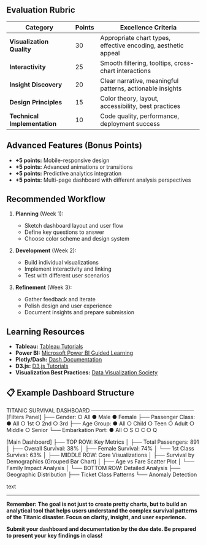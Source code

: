 
##  Evaluation Rubric

| Category | Points | Excellence Criteria |
|----------|---------|---------------------|
| **Visualization Quality** | 30 | Appropriate chart types, effective encoding, aesthetic appeal |
| **Interactivity** | 25 | Smooth filtering, tooltips, cross-chart interactions |
| **Insight Discovery** | 20 | Clear narrative, meaningful patterns, actionable insights |
| **Design Principles** | 15 | Color theory, layout, accessibility, best practices |
| **Technical Implementation** | 10 | Code quality, performance, deployment success |

##  Advanced Features (Bonus Points)

- **+5 points:** Mobile-responsive design
- **+5 points:** Advanced animations or transitions
- **+5 points:** Predictive analytics integration
- **+5 points:** Multi-page dashboard with different analysis perspectives

##  Recommended Workflow

1. **Planning** (Week 1):
   - Sketch dashboard layout and user flow
   - Define key questions to answer
   - Choose color scheme and design system

2. **Development** (Week 2):
   - Build individual visualizations
   - Implement interactivity and linking
   - Test with different user scenarios

3. **Refinement** (Week 3):
   - Gather feedback and iterate
   - Polish design and user experience
   - Document insights and prepare submission

##  Learning Resources

- **Tableau:** [Tableau Tutorials](https://www.tableau.com/learn/training)
- **Power BI:** [Microsoft Power BI Guided Learning](https://docs.microsoft.com/en-us/power-bi/guided-learning/)
- **Plotly/Dash:** [Dash Documentation](https://dash.plotly.com/)
- **D3.js:** [D3.js Tutorials](https://observablehq.com/@d3/learn-d3)
- **Visualization Best Practices:** [Data Visualization Society](https://www.datavisualizationsociety.org/)

## 📋 Example Dashboard Structure


TITANIC SURVIVAL DASHBOARD
───────────────────────────
[Filters Panel]
├── Gender: ○ All ● Male ● Female
├── Passenger Class: ● All ○ 1st ○ 2nd ○ 3rd
├── Age Group: ● All ○ Child ○ Teen ○ Adult ○ Middle ○ Senior
└── Embarkation Port: ● All ○ S ○ C ○ Q

[Main Dashboard]
├── TOP ROW: Key Metrics
│ ├── Total Passengers: 891
│ ├── Overall Survival: 38%
│ ├── Female Survival: 74%
│ └── 1st Class Survival: 63%
│
├── MIDDLE ROW: Core Visualizations
│ ├── Survival by Demographics (Grouped Bar Chart)
│ ├── Age vs Fare Scatter Plot
│ └── Family Impact Analysis
│
└── BOTTOM ROW: Detailed Analysis
├── Geographic Distribution
├── Ticket Class Patterns
└── Anomaly Detection

text

---

**Remember: The goal is not just to create pretty charts, but to build an analytical tool that helps users understand the complex survival patterns of the Titanic disaster. Focus on clarity, insight, and user experience.**

**Submit your dashboard and documentation by the due date. Be prepared to present your key findings in class!**
